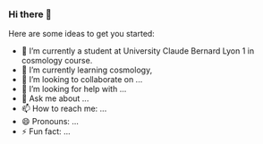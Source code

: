 ### Hi there 👋

Here are some ideas to get you started:

- 🔭 I’m currently a student at University Claude Bernard Lyon 1 in cosmology course. 
- 🌱 I’m currently learning cosmology,  
- 👯 I’m looking to collaborate on ...
- 🤔 I’m looking for help with ...
- 💬 Ask me about ...
- 📫 How to reach me: ...
- 😄 Pronouns: ...
- ⚡ Fun fact: ...
